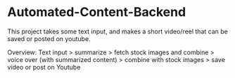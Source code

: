 # Automated-Content-Backend

This project takes some text input, and makes a short video/reel that can be saved or posted on youtube.


Overview:
Text input > summarize > fetch stock images and combine > voice over (with summarized content) > combine with stock images > save video or post on Youtube
